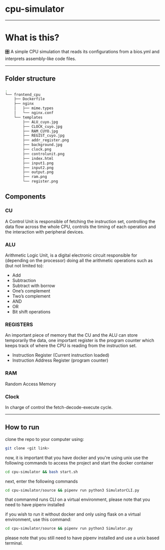 # cpu-simulator
***
# What is this?
🎛 A simple CPU simulation that reads its configurations from a bios.yml and interprets assembly-like code files.
***
## Folder structure
```bash
.
└── frontend_cpu
    ├── Dockerfile
    ├── nginx
    │   ├── mime.types
    │   └── nginx.conf
    └── templates
        ├── ALU_cuyo.jpg
        ├── CLOCK_cuyo.jpg
        ├── RAM_CUYO.jpg
        ├── REGIST_cuyo.jpg
        ├── addr_register.png
        ├── background.jpg
        ├── clock.png
        ├── controlunit.png
        ├── index.html
        ├── input1.png
        ├── input2.png
        ├── output.png
        ├── ram.png
        └── register.png
```
## Components
### CU
A Control Unit is responsible of fetching the instruction set, controlling the data flow across the whole CPU,  controls the timing of each operation and the interaction with peripheral devices. 

### ALU
Arithmetic Logic Unit, is a digital electronic circuit responsible for (depending on the processor) doing all the arithmetic operations such as (but not limited to): 
* Add
* Subtraction
* Subtract with borrow
* One’s complement
* Two’s complement
* AND
* OR
* Bit shift operations

### REGISTERS
An important piece of memory that the CU and the ALU can store temporarily the data, one important register is the program counter which keeps track  of where the CPU is reading from the instruction set.

* Instruction Register (Current instruction loaded)
* Instruction Address Register (program counter)

### RAM
Random Access Memory

### Clock
In charge of control the fetch-decode-execute cycle.
***
## How to run
clone the repo to your computer using: 
   ```bash
git clone <git link>
```
now, it is important that you have docker and you're using unix
use the following commands to access the project and start the docker container

 ```bash
cd cpu-simulator && bash start.sh
```
next, enter the following commands
 ```bash
cd cpu-simulator/source && pipenv run python3 SimulatorCLI.py
```
that commanmd runs CLI on a virtual environment, please note that you need to have pipenv installed

if you wish to run it without docker and only using flask on a virtual environment, use this command:

```bash
cd cpu-simulator/source && pipenv run python3 Simulator.py
```
please note that you still need to have pipenv installed and use a unix based terminal.








